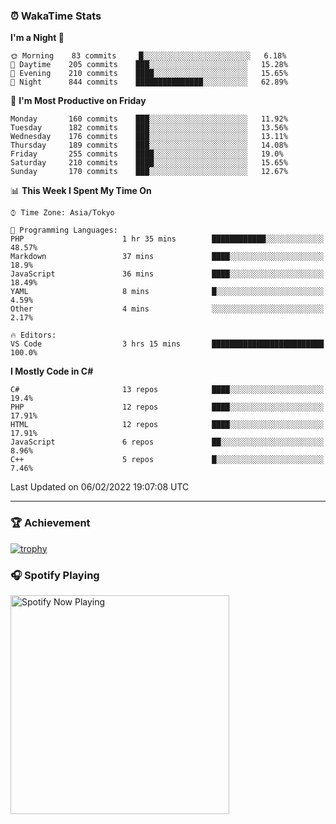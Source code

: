 ### ⏰ WakaTime Stats


<!--START_SECTION:waka-->
**I'm a Night 🦉** 

```text
🌞 Morning    83 commits     █░░░░░░░░░░░░░░░░░░░░░░░░   6.18% 
🌆 Daytime    205 commits    ███░░░░░░░░░░░░░░░░░░░░░░   15.28% 
🌃 Evening    210 commits    ████░░░░░░░░░░░░░░░░░░░░░   15.65% 
🌙 Night      844 commits    ███████████████░░░░░░░░░░   62.89%

```
📅 **I'm Most Productive on Friday** 

```text
Monday       160 commits    ███░░░░░░░░░░░░░░░░░░░░░░   11.92% 
Tuesday      182 commits    ███░░░░░░░░░░░░░░░░░░░░░░   13.56% 
Wednesday    176 commits    ███░░░░░░░░░░░░░░░░░░░░░░   13.11% 
Thursday     189 commits    ███░░░░░░░░░░░░░░░░░░░░░░   14.08% 
Friday       255 commits    ████░░░░░░░░░░░░░░░░░░░░░   19.0% 
Saturday     210 commits    ████░░░░░░░░░░░░░░░░░░░░░   15.65% 
Sunday       170 commits    ███░░░░░░░░░░░░░░░░░░░░░░   12.67%

```


📊 **This Week I Spent My Time On** 

```text
⌚︎ Time Zone: Asia/Tokyo

💬 Programming Languages: 
PHP                      1 hr 35 mins        ████████████░░░░░░░░░░░░░   48.57% 
Markdown                 37 mins             ████░░░░░░░░░░░░░░░░░░░░░   18.9% 
JavaScript               36 mins             ████░░░░░░░░░░░░░░░░░░░░░   18.49% 
YAML                     8 mins              █░░░░░░░░░░░░░░░░░░░░░░░░   4.59% 
Other                    4 mins              ░░░░░░░░░░░░░░░░░░░░░░░░░   2.17%

🔥 Editors: 
VS Code                  3 hrs 15 mins       █████████████████████████   100.0%

```

**I Mostly Code in C#** 

```text
C#                       13 repos            ████░░░░░░░░░░░░░░░░░░░░░   19.4% 
PHP                      12 repos            ████░░░░░░░░░░░░░░░░░░░░░   17.91% 
HTML                     12 repos            ████░░░░░░░░░░░░░░░░░░░░░   17.91% 
JavaScript               6 repos             ██░░░░░░░░░░░░░░░░░░░░░░░   8.96% 
C++                      5 repos             █░░░░░░░░░░░░░░░░░░░░░░░░   7.46%

```



 Last Updated on 06/02/2022 19:07:08 UTC
<!--END_SECTION:waka-->

---

### 🏆 Achievement

[![trophy](https://github-profile-trophy.vercel.app/?username=Slime-hatena&theme=flat&no-bg=true&no-frame=true&column=8)](https://github.com/ryo-ma/github-profile-trophy)

### 🎧 Spotify Playing

[<img src="https://spotify-now-playing-slime-hatena.vercel.app/api/spotify-playing" alt="Spotify Now Playing" width="350" />](https://open.spotify.com/user/slime_hatena)

<!--
**Slime-hatena/Slime-hatena** is a ✨ _special_ ✨ repository because its `README.md` (this file) appears on your GitHub profile.

Here are some ideas to get you started:

- 🔭 I’m currently working on ...
- 🌱 I’m currently learning ...
- 👯 I’m looking to collaborate on ...
- 🤔 I’m looking for help with ...
- 💬 Ask me about ...
- 📫 How to reach me: ...
- 😄 Pronouns: ...
- ⚡ Fun fact: ...
-->
